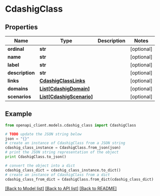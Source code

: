 # CdashigClass


## Properties
Name | Type | Description | Notes
------------ | ------------- | ------------- | -------------
**ordinal** | **str** |  | [optional] 
**name** | **str** |  | [optional] 
**label** | **str** |  | [optional] 
**description** | **str** |  | [optional] 
**links** | [**CdashigClassLinks**](CdashigClassLinks.md) |  | [optional] 
**domains** | [**List[CdashigDomain]**](CdashigDomain.md) |  | [optional] 
**scenarios** | [**List[CdashigScenario]**](CdashigScenario.md) |  | [optional] 

## Example

```python
from openapi_client.models.cdashig_class import CdashigClass

# TODO update the JSON string below
json = "{}"
# create an instance of CdashigClass from a JSON string
cdashig_class_instance = CdashigClass.from_json(json)
# print the JSON string representation of the object
print CdashigClass.to_json()

# convert the object into a dict
cdashig_class_dict = cdashig_class_instance.to_dict()
# create an instance of CdashigClass from a dict
cdashig_class_from_dict = CdashigClass.from_dict(cdashig_class_dict)
```
[[Back to Model list]](../README.md#documentation-for-models) [[Back to API list]](../README.md#documentation-for-api-endpoints) [[Back to README]](../README.md)


